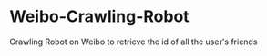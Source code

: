 Weibo-Crawling-Robot
====================

Crawling Robot on Weibo to retrieve the id of all the user's friends

